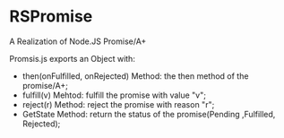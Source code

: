 # RSPromise
A Realization of Node.JS Promise/A+

Promsis.js exports an Object with:
* then(onFulfilled, onRejected) Method: the then method of the promise/A+;
* fulfill(v) Mehtod: fulfill the promise with value "v";
* reject(r) Method: reject the promise with reason "r";
* GetState Method: return the status of the promise(Pending ,Fulfilled, Rejected);
  
